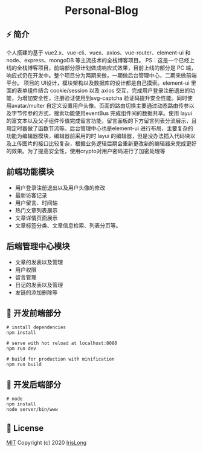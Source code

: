 <div align="center">
  <h1>Personal-Blog</h1>
</div>

## ⚡ 简介

个人搭建的基于 vue2.x、vue-cli、vuex、axios、vue-router、element-ui 和 node、express、mongoDB 等主流技术的全栈博客项目。
PS：这是一个已经上线的全栈博客项目，前端部分原计划做成响应式效果，目前上线的部分是 PC 端，响应式仍在开发中。整个项目分为两期来做，一期做后台管理中心，二期来做前端平台。
项目的 UI设计，模块架构以及数据库的设计都是自己摸索。element-ui 里面的表单组件结合 cookie/session 以及 axios 交互，完成用户登录注册退出的功能，为增加安全性，注册验证使用到svg-captcha 验证码提升安全性能。同时使用avatar/multer 自定义设置用户头像。页面的路由切换主要通过动态路由传参以及字节传参的方式，搜索功能使用eventBus 完成组件间的数据共享。使用 layui的富文本以及父子组件传值完成留言功能，留言面板的下方留言列表分流展示，且用定时器做了函数节流等。后台管理中心也是element-ui 进行布局，主要复杂的功能为编辑器模块，编辑器前采用的时 layui 的编辑器，但是没办法插入代码块以及上传图片的接口比较复杂，根据业务逻辑后期会重新更改新的编辑器来完成更好的效果。为了提高安全性，使用crypto对用户密码进行了加密处理等

## 前端功能模块

- 用户登录注册退出以及用户头像的修改
- 最新访客记录
- 用户留言、时间轴
- 热门文章列表展示
- 文章详情页面展示
- 文章标签分类、文章信息检索、列表分页等。

## 后端管理中心模块

- 文章的发表以及管理
- 用户权限
- 留言管理
- 日记的发表以及管理
- 友链的添加删除等

## 🚀 开发前端部分

```
# install dependencies
npm install

# serve with hot reload at localhost:8080
npm run dev

# build for production with minification
npm run build
```

## 🚀 开发后端部分

```
# node
npm install
node server/bin/www
```

## 📄 License

[MIT](./LICENSE)
Copyright (c) 2020 [IrisLong](https://github.com/5Iris5)
